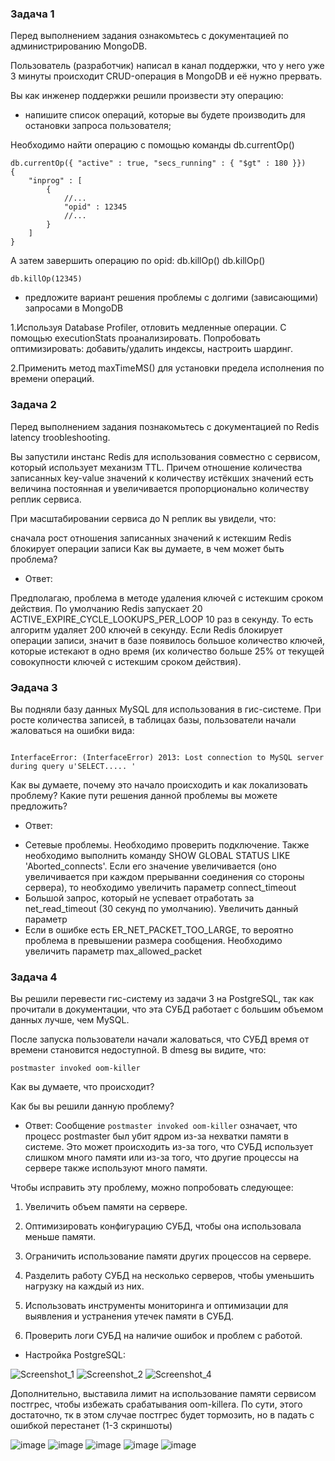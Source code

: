 ### Задача 1

Перед выполнением задания ознакомьтесь с документацией по администрированию MongoDB.

Пользователь (разработчик) написал в канал поддержки, что у него уже 3 минуты происходит CRUD-операция в MongoDB и её нужно прервать.

Вы как инженер поддержки решили произвести эту операцию:

* напишите список операций, которые вы будете производить для остановки запроса пользователя;

Необходимо найти операцию с помощью команды db.currentOp()

```
db.currentOp({ "active" : true, "secs_running" : { "$gt" : 180 }})
{
    "inprog" : [
        {
            //...
            "opid" : 12345
            //...
        }
    ]
}

```
А затем завершить операцию по opid: db.killOp()
db.killOp(<opId>)

```
db.killOp(12345)

```
* предложите вариант решения проблемы с долгими (зависающими) запросами в MongoDB

1.Используя Database Profiler, отловить медленные операции. С помощью executionStats проанализировать. Попробовать оптимизировать: добавить/удалить индексы, настроить шардинг.

2.Применить метод maxTimeMS() для установки предела исполнения по времени операций.

### Задача 2

Перед выполнением задания познакомьтесь с документацией по Redis latency troobleshooting.

Вы запустили инстанс Redis для использования совместно с сервисом, который использует механизм TTL. Причем отношение количества записанных key-value значений к количеству истёкших значений есть величина постоянная и увеличивается пропорционально количеству реплик сервиса.

При масштабировании сервиса до N реплик вы увидели, что:

сначала рост отношения записанных значений к истекшим
Redis блокирует операции записи
Как вы думаете, в чем может быть проблема?

* Ответ:

Предполагаю, проблема в методе удаления ключей с истекшим сроком действия. По умолчанию Redis запускает 20 ACTIVE_EXPIRE_CYCLE_LOOKUPS_PER_LOOP 10 раз в секунду. То есть алгоритм удаляет 200 ключей в секунду. Если Redis блокирует операции записи, значит в базе появилось большое количество ключей, которые истекают в одно время (их количество больше 25% от текущей совокупности ключей с истекшим сроком действия).

### Эадача 3

Вы подняли базу данных MySQL для использования в гис-системе. При росте количества записей, в таблицах базы, пользователи начали жаловаться на ошибки вида:

```

InterfaceError: (InterfaceError) 2013: Lost connection to MySQL server during query u'SELECT..... '

```

Как вы думаете, почему это начало происходить и как локализовать проблему?
Какие пути решения данной проблемы вы можете предложить?

* Ответ:


- Сетевые проблемы. Необходимо проверить подключение. Также необходимо выполнить команду 
SHOW GLOBAL STATUS LIKE 'Aborted_connects'. Если его значение увеличивается (оно увеличивается 
при каждом прерыванни соединения со стороны сервера), то необходимо увеличить параметр connect_timeout
- Большой запрос, который не успевает отработать за net_read_timeout (30 секунд по умолчанию). 
Увеличить данный параметр
- Если в ошибке есть ER_NET_PACKET_TOO_LARGE, то вероятно проблема в превышении размера сообщения. 
Необходимо увеличить параметр max_allowed_packet

### Задача 4

Вы решили перевести гис-систему из задачи 3 на PostgreSQL, так как прочитали в документации, что эта СУБД работает с большим объемом данных лучше, чем MySQL.

После запуска пользователи начали жаловаться, что СУБД время от времени становится недоступной. В dmesg вы видите, что:

```
postmaster invoked oom-killer

```
Как вы думаете, что происходит?

Как бы вы решили данную проблему?

* Ответ:
Сообщение `postmaster invoked oom-killer` означает, что процесс postmaster был убит ядром из-за нехватки памяти в системе. Это может происходить из-за того, что СУБД использует слишком много памяти или из-за того, что другие процессы на сервере также используют много памяти.

Чтобы исправить эту проблему, можно попробовать следующее:

1. Увеличить объем памяти на сервере.

2. Оптимизировать конфигурацию СУБД, чтобы она использовала меньше памяти.

3. Ограничить использование памяти других процессов на сервере.

4. Разделить работу СУБД на несколько серверов, чтобы уменьшить нагрузку на каждый из них.

5. Использовать инструменты мониторинга и оптимизации для выявления и устранения утечек памяти в СУБД.

6. Проверить логи СУБД на наличие ошибок и проблем с работой.

* Настройка PostgreSQL:
  
![Screenshot_1](https://github.com/Tichenko/devops-netology/assets/116817153/2e25ca59-72a9-4a66-ad2d-e25cc0916cc7)
![Screenshot_2](https://github.com/Tichenko/devops-netology/assets/116817153/b510a494-18f5-47ab-aa77-27d13629e75b)
![Screenshot_4](https://github.com/Tichenko/devops-netology/assets/116817153/30b441f7-cab7-4b37-ab39-f55bb6e90560)

Дополнительно, выставила лимит на использование памяти сервисом постгрес, чтобы избежать срабатывания oom-killera. По сути, этого достаточно, тк в этом случае постгрес будет тормозить, но в падать с ошибкой перестанет (1-3 скриншоты)

![image](https://github.com/Tichenko/devops-netology/assets/116817153/3a68c977-932d-4353-9be7-0f77a8e54a98)
![image](https://github.com/Tichenko/devops-netology/assets/116817153/68723679-45f9-42a6-b9af-2af3b45157d3)
![image](https://github.com/Tichenko/devops-netology/assets/116817153/36e988f9-0b54-4c74-b7a8-dca2b804cdf3)
![image](https://github.com/Tichenko/devops-netology/assets/116817153/cb914b57-e6c2-417d-adff-e7fefc803f76)
![image](https://github.com/Tichenko/devops-netology/assets/116817153/a7f5db45-0bf8-4dc0-b5ef-91838a1d0d56)






